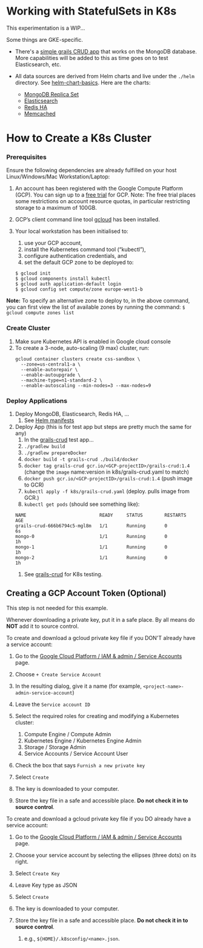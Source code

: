 # Working with StatefulSets in K8s
This experimentation is a WIP...

Some things are GKE-specific.

* There's a [simple grails CRUD app](./grails-crud/README.md) that works on the MongoDB database.  More capabilities will be added to this as time goes on to test Elasticsearch, etc.

* All data sources are derived from Helm charts and live under the `./helm` directory.  See [helm-chart-basics](./helm/helm-chart-basics.md).
Here are the charts:
  * [MongoDB Replica Set](./helm/mongodb-replicaset/README.md)
  * [Elasticsearch](./helm/elasticsearch/README.md)
  * [Redis HA](./helm/redis-ha/README.md)
  * [Memcached](./helm/memcached/README.md)

# How to Create a K8s Cluster
### Prerequisites

Ensure the following dependencies are already fulfilled on your host Linux/Windows/Mac Workstation/Laptop:

1. An account has been registered with the Google Compute Platform (GCP). You can sign up to a [free trial](https://cloud.google.com/free/) for GCP. Note: The free trial places some restrictions on account resource quotas, in particular restricting storage to a maximum of 100GB.
2. GCP’s client command line tool [gcloud](https://cloud.google.com/sdk/docs/quickstarts) has been installed.
3. Your local workstation has been initialised to:
    1. use your GCP account,
    1. install the Kubernetes command tool (“kubectl”),
    1. configure authentication credentials, and
    1. set the default GCP zone to be deployed to:

    ```
    $ gcloud init
    $ gcloud components install kubectl
    $ gcloud auth application-default login
    $ gcloud config set compute/zone europe-west1-b
    ```

**Note:** To specify an alternative zone to deploy to, in the above command, you can first view the list of available zones by running the command: `$ gcloud compute zones list`

### Create Cluster
1. Make sure Kubernetes API is enabled in Google cloud console
1. To create a 3-node, auto-scaling (9 max) cluster, run:
    ```
    gcloud container clusters create css-sandbox \
      --zone=us-central1-a \
      --enable-autorepair \
      --enable-autoupgrade \
      --machine-type=n1-standard-2 \
      --enable-autoscaling --min-nodes=3 --max-nodes=9
    ```

### Deploy Applications
1. Deploy MongoDB, Elasticsearch, Redis HA, ...
    1. See [Helm manifests](./helm/helm-chart-basics.md)
1. Deploy App (this is for test app but steps are pretty much the same for any)
    1. In the [grails-crud](./grails-crud/README.md) test app...
    1. `./gradlew build`
    1. `./gradlew prepareDocker`
    1. `docker build -t grails-crud ./build/docker`
    1. `docker tag grails-crud gcr.io/<GCP-projectID>/grails-crud:1.4` (change the `image` name:version in k8s/grails-crud.yaml to match)
    1. `docker push gcr.io/<GCP-projectID>/grails-crud:1.4` (push image to GCR)
    1. `kubectl apply -f k8s/grails-crud.yaml` (deploy. pulls image from GCR.)
    1. `kubectl get pods` (should see something like):
    ```
    NAME                           READY     STATUS        RESTARTS   AGE
    grails-crud-666b6794c5-mgl8m   1/1       Running       0          6s
    mongo-0                        1/1       Running       0          1h
    mongo-1                        1/1       Running       0          1h
    mongo-2                        1/1       Running       0          1h
    ```
    1. See [grails-crud](./grails-crud/README.md) for K8s testing.

## Creating a GCP Account Token (Optional)
This step is not needed for this example.

Whenever downloading a private key, put it in a safe place.  By all means do **NOT** add it to source control.

To create and download a gcloud private key file if you DON'T already have a service account:

1. Go to the [Google Cloud Platform / IAM & admin / Service Accounts](https://console.cloud.google.com/iam-admin/serviceaccounts) page.

1. Choose `+ Create Service Account`

1. In the resulting dialog, give it a name (for example, `<project-name>-admin-service-account`)

1. Leave the `Service account ID`

1. Select the required roles for creating and modifying a Kubernetes cluster:
    1. Compute Engine / Compute Admin
    1. Kubernetes Engine / Kubernetes Engine Admin
    1. Storage / Storage Admin
    1. Service Accounts / Service Account User

1. Check the box that says `Furnish a new private key`

1. Select `Create`

1. The key is downloaded to your computer.

1. Store the key file in a safe and accessible place.  **Do not check it in to source control**.

To create and download a gcloud private key file if you DO already have a service account:

1. Go to the [Google Cloud Platform / IAM & admin / Service Accounts](https://console.cloud.google.com/iam-admin/serviceaccounts) page.

1. Choose your service account by selecting the ellipses (three dots) on its right.

1. Select `Create Key`

1. Leave Key type as JSON

1. Select `Create`

1. The key is downloaded to your computer.

1. Store the key file in a safe and accessible place.  **Do not check it in to source control**.
    1. e.g., `${HOME}/.k8sconfig/<name>.json`.
